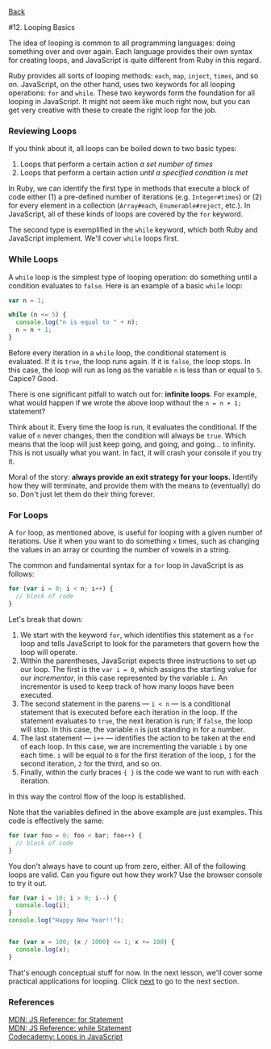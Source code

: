 [Back](11_object_literals.md)

#12. Looping Basics

The idea of looping is common to all programming languages: doing something over and over again.  Each language provides their own syntax for creating loops, and JavaScript is quite different from Ruby in this regard.

Ruby provides all sorts of looping methods: `each`, `map`, `inject`, `times`, and so on. JavaScript, on the other hand, uses two keywords for all looping operations: `for` and `while`. These two keywords form the foundation for all looping in JavaScript. It might not seem like much right now, but you can get very creative with these to create the right loop for the job.

### Reviewing Loops

If you think about it, all loops can be boiled down to two basic types:
 
1. Loops that perform a certain action *a set number of times*
2. Loops that perform a certain action *until a specified condition is met*

In Ruby, we can identify the first type in methods that execute a block of code either (1) a pre-defined number of iterations (e.g. `Integer#times`) or (2) for every element in a collection (`Array#each`, `Enumerable#reject`, etc.). In JavaScript, all of these kinds of loops are covered by the `for` keyword.

The second type is exemplified in the `while` keyword, which both Ruby and JavaScript implement. We'll cover `while` loops first.

### While Loops

A `while` loop is the simplest type of looping operation: do something until a condition evaluates to `false`. Here is an example of a basic `while` loop:

```javascript
var n = 1;

while (n <= 5) {
  console.log("n is equal to " + n);
  n = n + 1;
}
```

Before every iteration in a `while` loop, the conditional statement is evaluated. If it is `true`, the loop runs again. If it is `false`, the loop stops. In this case, the loop will run as long as the variable `n` is less than or equal to `5`. Capice? Good.

There is one significant pitfall to watch out for: **infinite loops**. For example, what would happen if we wrote the above loop without the `n = n + 1;` statement?

Think about it. Every time the loop is run, it evaluates the conditional. If the value of `n` never changes, then the condition will always be `true`. Which means that the loop will just keep going, and going, and going... to infinity. This is not usually what you want. In fact, it will crash your console if you try it.

Moral of the story: **always provide an exit strategy for your loops.**  Identify how they will terminate, and provide them with the means to (eventually) do so. Don't just let them do their thing forever.

### For Loops

A `for` loop, as mentioned above, is useful for looping with a given number of iterations. Use it when you want to do something `x` times, such as changing the values in an array or counting the number of vowels in a string.

The common and fundamental syntax for a `for` loop in JavaScript is as follows:

```javascript
for (var i = 0; i < n; i++) {
  // block of code
}
```

Let's break that down: 

1. We start with the keyword `for`, which identifies this statement as a `for` loop and tells JavaScript to look for the parameters that govern how the loop will operate. 
2. Within the parentheses, JavaScript expects three instructions to set up our loop. The first is the `var i = 0`, which assigns the starting value for our *incrementor*, in this case represented by the variable `i`. An incrementor is used to keep track of how many loops have been executed.
3. The second statement in the parens &mdash; `i < n` &mdash; is a conditional statement that is executed before each iteration in the loop. If the statement evaluates to `true`, the next iteration is run; if `false`, the loop will stop. In this case, the variable `n` is just standing in for a number.
4. The last statement &mdash; `i++` &mdash; identifies the action to be taken at the end of each loop. In this case, we are incrementing the variable `i` by one each time. `i` will be equal to `0` for the first iteration of the loop, `1` for the second iteration, `2` for the third, and so on.
5. Finally, within the curly braces `{ }` is the code we want to run with each iteration.

In this way the control flow of the loop is established.

Note that the variables defined in the above example are just examples. This code is effectively the same:

```javascript
for (var foo = 0; foo < bar; foo++) {
  // block of code
}
```

You don't always have to count up from zero, either. All of the following loops are valid. Can you figure out how they work? Use the browser console to try it out.

```javascript
for (var i = 10; i > 0; i--) {
  console.log(i);
}
console.log("Happy New Year!!");


for (var x = 100; (x / 1000) <= 1; x += 100) {
  console.log(x);
}
```

That's enough conceptual stuff for now. In the next lesson, we'll cover some practical applications for looping.
Click [next](13_looping_through_arrays.md) to go to the next section.

### References

[MDN: JS Reference: for Statement](https://developer.mozilla.org/en/JavaScript/Reference/Statements/for)<br>
[MDN: JS Reference: while Statement](https://developer.mozilla.org/en/JavaScript/Reference/Statements/while)<br>
[Codecademy: Loops in JavaScript](http://www.codecademy.com/courses/loops)